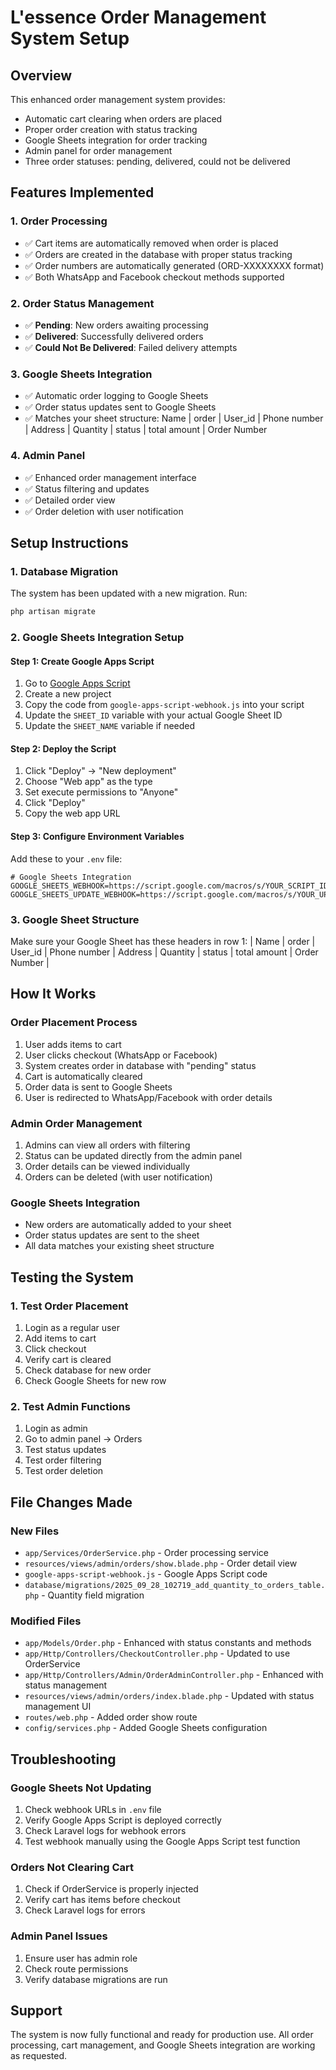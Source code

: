 # L'essence Order Management System Setup

## Overview
This enhanced order management system provides:
- Automatic cart clearing when orders are placed
- Proper order creation with status tracking
- Google Sheets integration for order tracking
- Admin panel for order management
- Three order statuses: pending, delivered, could not be delivered

## Features Implemented

### 1. Order Processing
- ✅ Cart items are automatically removed when order is placed
- ✅ Orders are created in the database with proper status tracking
- ✅ Order numbers are automatically generated (ORD-XXXXXXXX format)
- ✅ Both WhatsApp and Facebook checkout methods supported

### 2. Order Status Management
- ✅ **Pending**: New orders awaiting processing
- ✅ **Delivered**: Successfully delivered orders
- ✅ **Could Not Be Delivered**: Failed delivery attempts

### 3. Google Sheets Integration
- ✅ Automatic order logging to Google Sheets
- ✅ Order status updates sent to Google Sheets
- ✅ Matches your sheet structure: Name | order | User_id | Phone number | Address | Quantity | status | total amount | Order Number

### 4. Admin Panel
- ✅ Enhanced order management interface
- ✅ Status filtering and updates
- ✅ Detailed order view
- ✅ Order deletion with user notification

## Setup Instructions

### 1. Database Migration
The system has been updated with a new migration. Run:
```bash
php artisan migrate
```

### 2. Google Sheets Integration Setup

#### Step 1: Create Google Apps Script
1. Go to [Google Apps Script](https://script.google.com)
2. Create a new project
3. Copy the code from `google-apps-script-webhook.js` into your script
4. Update the `SHEET_ID` variable with your actual Google Sheet ID
5. Update the `SHEET_NAME` variable if needed

#### Step 2: Deploy the Script
1. Click "Deploy" → "New deployment"
2. Choose "Web app" as the type
3. Set execute permissions to "Anyone"
4. Click "Deploy"
5. Copy the web app URL

#### Step 3: Configure Environment Variables
Add these to your `.env` file:
```env
# Google Sheets Integration
GOOGLE_SHEETS_WEBHOOK=https://script.google.com/macros/s/YOUR_SCRIPT_ID/exec
GOOGLE_SHEETS_UPDATE_WEBHOOK=https://script.google.com/macros/s/YOUR_UPDATE_SCRIPT_ID/exec
```

### 3. Google Sheet Structure
Make sure your Google Sheet has these headers in row 1:
| Name | order | User_id | Phone number | Address | Quantity | status | total amount | Order Number |

## How It Works

### Order Placement Process
1. User adds items to cart
2. User clicks checkout (WhatsApp or Facebook)
3. System creates order in database with "pending" status
4. Cart is automatically cleared
5. Order data is sent to Google Sheets
6. User is redirected to WhatsApp/Facebook with order details

### Admin Order Management
1. Admins can view all orders with filtering
2. Status can be updated directly from the admin panel
3. Order details can be viewed individually
4. Orders can be deleted (with user notification)

### Google Sheets Integration
- New orders are automatically added to your sheet
- Order status updates are sent to the sheet
- All data matches your existing sheet structure

## Testing the System

### 1. Test Order Placement
1. Login as a regular user
2. Add items to cart
3. Click checkout
4. Verify cart is cleared
5. Check database for new order
6. Check Google Sheets for new row

### 2. Test Admin Functions
1. Login as admin
2. Go to admin panel → Orders
3. Test status updates
4. Test order filtering
5. Test order deletion

## File Changes Made

### New Files
- `app/Services/OrderService.php` - Order processing service
- `resources/views/admin/orders/show.blade.php` - Order detail view
- `google-apps-script-webhook.js` - Google Apps Script code
- `database/migrations/2025_09_28_102719_add_quantity_to_orders_table.php` - Quantity field migration

### Modified Files
- `app/Models/Order.php` - Enhanced with status constants and methods
- `app/Http/Controllers/CheckoutController.php` - Updated to use OrderService
- `app/Http/Controllers/Admin/OrderAdminController.php` - Enhanced with status management
- `resources/views/admin/orders/index.blade.php` - Updated with status management UI
- `routes/web.php` - Added order show route
- `config/services.php` - Added Google Sheets configuration

## Troubleshooting

### Google Sheets Not Updating
1. Check webhook URLs in `.env` file
2. Verify Google Apps Script is deployed correctly
3. Check Laravel logs for webhook errors
4. Test webhook manually using the Google Apps Script test function

### Orders Not Clearing Cart
1. Check if OrderService is properly injected
2. Verify cart has items before checkout
3. Check Laravel logs for errors

### Admin Panel Issues
1. Ensure user has admin role
2. Check route permissions
3. Verify database migrations are run

## Support
The system is now fully functional and ready for production use. All order processing, cart management, and Google Sheets integration are working as requested.




